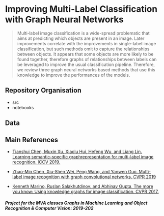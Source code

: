 # Improving Multi-Label Classification with Graph Neural Networks

>   Multi-label image classification is a wide-spread problematic that aims at predicting which objects are present in an image. 
Later improvements correlate with the improvements in single-label image classification, 
but such methods omit to capture the relationships between objects. 
It appears that some objects are more likely to be found together, 
therefore graphs of relationships between labels can be leveraged to improve the usual classification pipeline. 
Therefore, we review three graph neural networks based methods that use this knowledge to improve the performances of the models.

## Repository Organisation

- src
- notebooks

## Data




## Main References

- [Tianshui Chen, Muxin Xu, Xiaolu Hui, Hefeng Wu, and Liang Lin. Learning semantic-specific graphrepresentation for multi-label image recognition. ICCV 2019.
](http://openaccess.thecvf.com/content_ICCV_2019/papers/Chen_Learning_Semantic-Specific_Graph_Representation_for_Multi-Label_Image_Recognition_ICCV_2019_paper.pdf)

- [Zhao-Min Chen, Xiu-Shen Wei, Peng Wang, and Yanwen Guo. Multi-label image recognition with graph convolutional networks. CVPR 2019](http://openaccess.thecvf.com/content_CVPR_2019/papers/Chen_Multi-Label_Image_Recognition_With_Graph_Convolutional_Networks_CVPR_2019_paper.pdf)

- [Kenneth Marino, Ruslan Salakhutdinov, and Abhinav Gupta. The more you know: Using knowledge graphs for image classification. CVPR 2017.](https://arxiv.org/pdf/1612.04844.pdf)






##### *Project for the MVA classes Graphs in Machine Learning and Object Recognition & Computer Vision: 2019-202*
